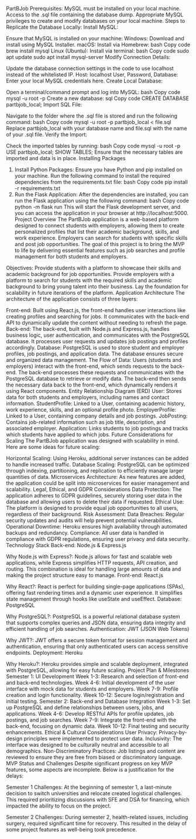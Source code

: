 PartBJob
Prerequisites:
MySQL must be installed on your local machine.
Access to the .sql file containing the database dump.
Appropriate MySQL privileges to create and modify databases on your local machine.
Steps to Replicate the Database Locally:
Install MySQL:

Ensure that MySQL is installed on your machine:
Windows: Download and install using MySQL Installer.
macOS: Install via Homebrew:
bash
Copy code
brew install mysql
Linux (Ubuntu): Install via terminal:
bash
Copy code
sudo apt update
sudo apt install mysql-server
Modify Connection Details:

Update the database connection settings in the code to use localhost instead of the whitelisted IP.
Host: localhost
User, Password, Database: Enter your local MySQL credentials here.
Create Local Database:

Open a terminal/command prompt and log into MySQL:
bash
Copy code
mysql -u root -p
Create a new database:
sql
Copy code
CREATE DATABASE partbjob_local;
Import SQL File:

Navigate to the folder where the .sql file is stored and run the following command:
bash
Copy code
mysql -u root -p partbjob_local < file.sql
Replace partbjob_local with your database name and file.sql with the name of your .sql file.
Verify the Import:

Check the imported tables by running:
bash
Copy code
mysql -u root -p
USE partbjob_local;
SHOW TABLES;
Ensure that the necessary tables are imported and data is in place.
Installing Packages
1. Install Python Packages:
Ensure you have Python and pip installed on your machine. Run the following command to install the required dependencies from the requirements.txt file:
bash
Copy code
pip install -r requirements.txt
2. Run the Flask Application:
After the dependencies are installed, you can run the Flask application using the following command:
bash
Copy code
python -m flask run
This will start the Flask development server, and you can access the application in your browser at http://localhost:5000.
Project Overview
The PartBJob application is a web-based platform designed to connect students with employers, allowing them to create personalized profiles that list their academic background, skills, and work experience. Employers can search for students with specific skills and post job opportunities. The goal of this project is to bring the MVP to life by delivering essential features such as job searches and profile management for both students and employers.

Objectives:
Provide students with a platform to showcase their skills and academic background for job opportunities.
Provide employers with a platform to search for students with the required skills and academic background to bring young talent into their business.
Lay the foundation for scalability in future iterations of the platform.
Application Architecture
The architecture of the application consists of three layers:

Front-end: Built using React.js, the front-end handles user interactions like creating profiles and searching for jobs. It communicates with the back-end API to dynamically update the content without needing to refresh the page.
Back-end: The back-end, built with Node.js and Express.js, handles business logic, user authentication, and communicates with the PostgreSQL database. It processes user requests and updates job postings and profiles accordingly.
Database: PostgreSQL is used to store student and employer profiles, job postings, and application data. The database ensures secure and organized data management.
The Flow of Data:
Users (students and employers) interact with the front-end, which sends requests to the back-end.
The back-end processes these requests and communicates with the PostgreSQL database to retrieve or modify data.
The back-end then sends the necessary data back to the front-end, which dynamically renders it using React components.
Entity Relationship Diagram (ERD)
User: Stores data for both students and employers, including names and contact information.
StudentProfile: Linked to a User, containing academic history, work experience, skills, and an optional profile photo.
EmployerProfile: Linked to a User, containing company details and job postings.
JobPosting: Contains job-related information such as job title, description, and associated employer.
Application: Links students to job postings and tracks which students have applied to which jobs.
Future Considerations for Scaling
The PartBJob application was designed with scalability in mind. Here are some ideas for future scaling:

Horizontal Scaling: Using Heroku, additional server instances can be added to handle increased traffic.
Database Scaling: PostgreSQL can be optimized through indexing, partitioning, and replication to efficiently manage larger quantities of data.
Microservices Architecture: As new features are added, the application could be split into microservices for easier management and scalability.
Legal, Ethical, and GDPR Considerations
Data Protection: The application adheres to GDPR guidelines, securely storing user data in the database and allowing users to delete their data if requested.
Ethical Use: The platform is designed to provide equal job opportunities to all users, regardless of their background.
Risk Assessment:
Data Breaches: Regular security updates and audits will help prevent potential vulnerabilities.
Operational Downtime: Heroku ensures high availability through automated backups and redundancy.
Compliance: All user data is handled in compliance with GDPR regulations, ensuring user privacy and data security.
Technology Stack
Back-end: Node.js & Express.js

Why Node.js with Express?: Node.js allows for fast and scalable web applications, while Express simplifies HTTP requests, API creation, and routing. This combination is ideal for handling large amounts of data and making the project structure easy to manage.
Front-end: React.js

Why React?: React is perfect for building single-page applications (SPAs), offering fast rendering times and a dynamic user experience. It simplifies state management through hooks like useState and useEffect.
Database: PostgreSQL

Why PostgreSQL?: PostgreSQL is a powerful relational database system that supports complex queries and JSON data, ensuring data integrity and efficient handling of job searches.
Authentication: JWT (JSON Web Tokens)

Why JWT?: JWT offers a secure token format for session management and authentication, ensuring that only authenticated users can access sensitive endpoints.
Deployment: Heroku

Why Heroku?: Heroku provides simple and scalable deployment, integrated with PostgreSQL, allowing for easy future scaling.
Project Plan & Milestones
Semester 1: UI Development
Week 1-3: Research and selection of front-end and back-end technologies.
Week 4-6: Initial development of the user interface with mock data for students and employers.
Week 7-9: Profile creation and login functionality.
Week 10-12: Secure login/registration and initial testing.
Semester 2: Back-end and Database Integration
Week 1-3: Set up PostgreSQL and define relationships between users, jobs, and applications.
Week 4-6: Develop RESTful APIs for profile updates, job postings, and job searches.
Week 7-9: Integrate the front-end with the back-end, focusing on dynamic data.
Week 10-12: Final testing and security enhancements.
Ethical & Cultural Considerations
User Privacy: Privacy-by-design principles were implemented to protect user data.
Inclusivity: The interface was designed to be culturally neutral and accessible to all demographics.
Non-Discriminatory Practices: Job listings and content are reviewed to ensure they are free from biased or discriminatory language.
MVP Status and Challenges
Despite significant progress on key MVP features, some aspects are incomplete. Below is a justification for the delays:

Semester 1 Challenges:
At the beginning of semester 1, a last-minute decision to switch universities and relocate created logistical challenges. This required prioritizing discussions with SFE and DSA for financing, which impacted the ability to focus on the project.

Semester 2 Challenges:
During semester 2, health-related issues, including surgery, required significant time for recovery. This resulted in the delay of some project features as well-being took precedence.

